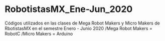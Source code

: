 # RobotistasMX_Ene-Jun_2020
Códigos utilizados en las clases de Mega Robot Makers y Micro Makers de RbotistasMX en el semestre Enero - Junio 2020
  /Mega Robot Makers = RobotC 
  /Micro Makers = Arduino
